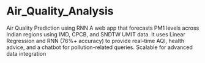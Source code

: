 # Air_Quality_Analysis
Air Quality Prediction using RNN A web app that forecasts PM1 levels across Indian regions using IMD, CPCB, and SNDTW UMIT data. It uses Linear Regression and RNN (76%+ accuracy) to provide real-time AQI, health advice, and a chatbot for pollution-related queries. Scalable for advanced data integration
